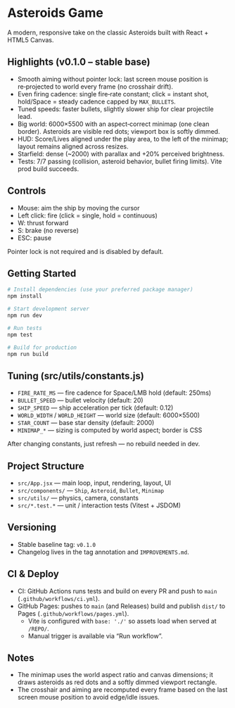 # Asteroids Game

A modern, responsive take on the classic Asteroids built with React + HTML5 Canvas.

## Highlights (v0.1.0 – stable base)

- Smooth aiming without pointer lock: last screen mouse position is re‑projected to world every frame (no crosshair drift).
- Even firing cadence: single fire‑rate constant; click = instant shot, hold/Space = steady cadence capped by `MAX_BULLETS`.
- Tuned speeds: faster bullets, slightly slower ship for clear projectile lead.
- Big world: 6000×5500 with an aspect‑correct minimap (one clean border). Asteroids are visible red dots; viewport box is softly dimmed.
- HUD: Score/Lives aligned under the play area, to the left of the minimap; layout remains aligned across resizes.
- Starfield: dense (~2000) with parallax and +20% perceived brightness.
- Tests: 7/7 passing (collision, asteroid behavior, bullet firing limits). Vite prod build succeeds.

## Controls

- Mouse: aim the ship by moving the cursor
- Left click: fire (click = single, hold = continuous)
- W: thrust forward
- S: brake (no reverse)
- ESC: pause

Pointer lock is not required and is disabled by default.

## Getting Started

```bash
# Install dependencies (use your preferred package manager)
npm install

# Start development server
npm run dev

# Run tests
npm test

# Build for production
npm run build
```

## Tuning (src/utils/constants.js)

- `FIRE_RATE_MS` — fire cadence for Space/LMB hold (default: 250ms)
- `BULLET_SPEED` — bullet velocity (default: 20)
- `SHIP_SPEED` — ship acceleration per tick (default: 0.12)
- `WORLD_WIDTH` / `WORLD_HEIGHT` — world size (default: 6000×5500)
- `STAR_COUNT` — base star density (default: 2000)
- `MINIMAP_*` — sizing is computed by world aspect; border is CSS

After changing constants, just refresh — no rebuild needed in dev.

## Project Structure

- `src/App.jsx` — main loop, input, rendering, layout, UI
- `src/components/` — `Ship`, `Asteroid`, `Bullet`, `Minimap`
- `src/utils/` — physics, camera, constants
- `src/*.test.*` — unit / interaction tests (Vitest + JSDOM)

## Versioning

- Stable baseline tag: `v0.1.0`
- Changelog lives in the tag annotation and `IMPROVEMENTS.md`.

## CI & Deploy

- CI: GitHub Actions runs tests and build on every PR and push to `main` (`.github/workflows/ci.yml`).
- GitHub Pages: pushes to `main` (and Releases) build and publish `dist/` to Pages (`.github/workflows/pages.yml`).
  - Vite is configured with `base: './'` so assets load when served at `/REPO/`.
  - Manual trigger is available via “Run workflow”.

## Notes

- The minimap uses the world aspect ratio and canvas dimensions; it draws asteroids as red dots and a softly dimmed viewport rectangle.
- The crosshair and aiming are recomputed every frame based on the last screen mouse position to avoid edge/idle issues.
